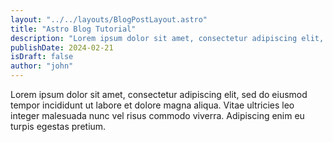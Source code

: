 ```yaml
---
layout: "../../layouts/BlogPostLayout.astro"
title: "Astro Blog Tutorial"
description: "Lorem ipsum dolor sit amet, consectetur adipiscing elit, sed do eiusmod tempor incididunt ut labore et dolore magna aliqua"
publishDate: 2024-02-21
isDraft: false
author: "john"
---
```


Lorem ipsum dolor sit amet, consectetur adipiscing elit, sed do eiusmod tempor incididunt ut labore et dolore magna aliqua. Vitae ultricies leo integer malesuada nunc vel risus commodo viverra. Adipiscing enim eu turpis egestas pretium. 